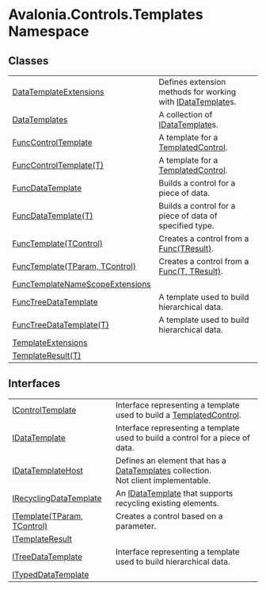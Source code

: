 # Avalonia.Controls.Templates Namespace






## Classes
<table>
<tr>
<td><a href="T_Avalonia_Controls_Templates_DataTemplateExtensions">DataTemplateExtensions</a></td>
<td>Defines extension methods for working with <a href="T_Avalonia_Controls_Templates_IDataTemplate">IDataTemplate</a>s.</td>
</tr>
<tr>
<td><a href="T_Avalonia_Controls_Templates_DataTemplates">DataTemplates</a></td>
<td>A collection of <a href="T_Avalonia_Controls_Templates_IDataTemplate">IDataTemplate</a>s.</td>
</tr>
<tr>
<td><a href="T_Avalonia_Controls_Templates_FuncControlTemplate">FuncControlTemplate</a></td>
<td>A template for a <a href="T_Avalonia_Controls_Primitives_TemplatedControl">TemplatedControl</a>.</td>
</tr>
<tr>
<td><a href="T_Avalonia_Controls_Templates_FuncControlTemplate_1">FuncControlTemplate(T)</a></td>
<td>A template for a <a href="T_Avalonia_Controls_Primitives_TemplatedControl">TemplatedControl</a>.</td>
</tr>
<tr>
<td><a href="T_Avalonia_Controls_Templates_FuncDataTemplate">FuncDataTemplate</a></td>
<td>Builds a control for a piece of data.</td>
</tr>
<tr>
<td><a href="T_Avalonia_Controls_Templates_FuncDataTemplate_1">FuncDataTemplate(T)</a></td>
<td>Builds a control for a piece of data of specified type.</td>
</tr>
<tr>
<td><a href="T_Avalonia_Controls_Templates_FuncTemplate_1">FuncTemplate(TControl)</a></td>
<td>Creates a control from a <a href="https://learn.microsoft.com/dotnet/api/system.func-1" target="_blank" rel="noopener noreferrer">Func(TResult)</a>.</td>
</tr>
<tr>
<td><a href="T_Avalonia_Controls_Templates_FuncTemplate_2">FuncTemplate(TParam, TControl)</a></td>
<td>Creates a control from a <a href="https://learn.microsoft.com/dotnet/api/system.func-2" target="_blank" rel="noopener noreferrer">Func(T, TResult)</a>.</td>
</tr>
<tr>
<td><a href="T_Avalonia_Controls_Templates_FuncTemplateNameScopeExtensions">FuncTemplateNameScopeExtensions</a></td>
<td> </td>
</tr>
<tr>
<td><a href="T_Avalonia_Controls_Templates_FuncTreeDataTemplate">FuncTreeDataTemplate</a></td>
<td>A template used to build hierarchical data.</td>
</tr>
<tr>
<td><a href="T_Avalonia_Controls_Templates_FuncTreeDataTemplate_1">FuncTreeDataTemplate(T)</a></td>
<td>A template used to build hierarchical data.</td>
</tr>
<tr>
<td><a href="T_Avalonia_Controls_Templates_TemplateExtensions">TemplateExtensions</a></td>
<td> </td>
</tr>
<tr>
<td><a href="T_Avalonia_Controls_Templates_TemplateResult_1">TemplateResult(T)</a></td>
<td> </td>
</tr>
</table>

## Interfaces
<table>
<tr>
<td><a href="T_Avalonia_Controls_Templates_IControlTemplate">IControlTemplate</a></td>
<td>Interface representing a template used to build a <a href="T_Avalonia_Controls_Primitives_TemplatedControl">TemplatedControl</a>.</td>
</tr>
<tr>
<td><a href="T_Avalonia_Controls_Templates_IDataTemplate">IDataTemplate</a></td>
<td>Interface representing a template used to build a control for a piece of data.</td>
</tr>
<tr>
<td><a href="T_Avalonia_Controls_Templates_IDataTemplateHost">IDataTemplateHost</a></td>
<td>Defines an element that has a <a href="P_Avalonia_Controls_Templates_IDataTemplateHost_DataTemplates">DataTemplates</a> collection.<br /><Tag type="is-warning">Not client implementable.</Tag></td>
</tr>
<tr>
<td><a href="T_Avalonia_Controls_Templates_IRecyclingDataTemplate">IRecyclingDataTemplate</a></td>
<td>An <a href="T_Avalonia_Controls_Templates_IDataTemplate">IDataTemplate</a> that supports recycling existing elements.</td>
</tr>
<tr>
<td><a href="T_Avalonia_Controls_Templates_ITemplate_2">ITemplate(TParam, TControl)</a></td>
<td>Creates a control based on a parameter.</td>
</tr>
<tr>
<td><a href="T_Avalonia_Controls_Templates_ITemplateResult">ITemplateResult</a></td>
<td> </td>
</tr>
<tr>
<td><a href="T_Avalonia_Controls_Templates_ITreeDataTemplate">ITreeDataTemplate</a></td>
<td>Interface representing a template used to build hierarchical data.</td>
</tr>
<tr>
<td><a href="T_Avalonia_Controls_Templates_ITypedDataTemplate">ITypedDataTemplate</a></td>
<td> </td>
</tr>
</table>
